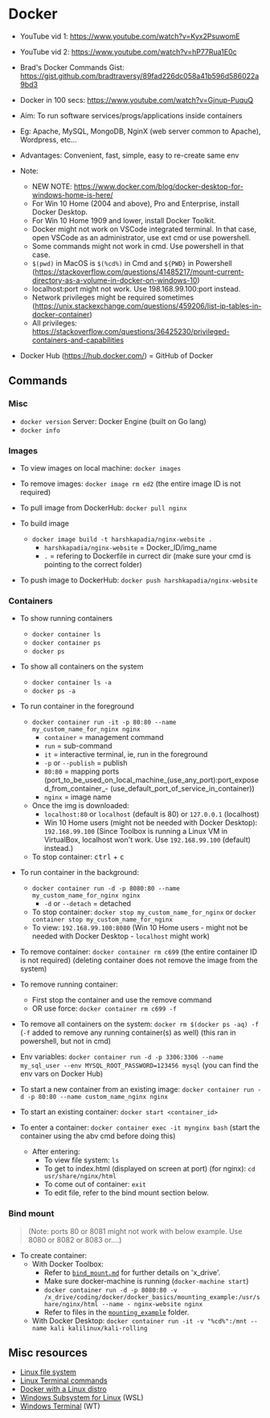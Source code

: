 # Docker

- YouTube vid 1: https://www.youtube.com/watch?v=Kyx2PsuwomE
- YouTube vid 2: https://www.youtube.com/watch?v=hP77Rua1E0c
- Brad's Docker Commands Gist: https://gist.github.com/bradtraversy/89fad226dc058a41b596d586022a9bd3
- Docker in 100 secs: https://www.youtube.com/watch?v=Gjnup-PuquQ


- Aim: To run software services/progs/applications inside containers
- Eg: Apache, MySQL, MongoDB, NginX (web server common to Apache), Wordpress, etc...
- Advantages: Convenient, fast, simple, easy to re-create same env


- Note:
    - NEW NOTE: https://www.docker.com/blog/docker-desktop-for-windows-home-is-here/
	- For Win 10 Home (2004 and above), Pro and Enterprise, install Docker Desktop.
    - For Win 10 Home 1909 and lower, install Docker Toolkit.
    - Docker might not work on VSCode integrated terminal. In that case, open VSCode as an administrator, use ext cmd or use powershell.
    - Some commands might not work in cmd. Use powershell in that case.
    - `$(pwd)` in MacOS is `$(%cd%)` in Cmd and `${PWD}` in Powershell (https://stackoverflow.com/questions/41485217/mount-current-directory-as-a-volume-in-docker-on-windows-10)
    - localhost:port might not work. Use 198.168.99.100:port instead.
	- Network privileges might be required sometimes (https://unix.stackexchange.com/questions/459206/list-ip-tables-in-docker-container)
	- All privileges: https://stackoverflow.com/questions/36425230/privileged-containers-and-capabilities


- Docker Hub (https://hub.docker.com/) = GitHub of Docker

## Commands

### Misc

- `docker version`
    Server: Docker Engine (built on Go lang)
- `docker info`

### Images

- To view images on local machine: `docker images`

- To remove images: `docker image rm ed2` (the entire image ID is not required)

- To pull image from DockerHub: `docker pull nginx`

- To build image
	- `docker image build -t harshkapadia/nginx-website .`
		- `harshkapadia/nginx-website` = Docker_ID/img_name
		- `.` = refering to Dockerfile in currect dir (make sure your cmd is pointing to the correct folder)

- To push image to DockerHub: `docker push harshkapadia/nginx-website`

### Containers

- To show running containers
	- `docker container ls`
	- `docker container ps`
	- `docker ps`

- To show all containers on the system
	- `docker container ls -a`
	- `docker ps -a`

- To run container in the foreground
	- `docker container run -it -p 80:80 --name my_custom_name_for_nginx nginx`
		- `container` = management command
		- `run` = sub-command
		- `it` = interactive terminal, ie, run in the foreground
		- `-p` or `--publish` = publish
		- `80:80` = mapping ports (port_to_be_used_on_local_machine_(use_any_port):port_exposed_from_container_- (use_default_port_of_service_in_container))
		- `nginx` = image name
	- Once the img is downloaded:
		- `localhost:80` or `localhost` (default is 80) or `127.0.0.1` (localhost)
		- Win 10 Home users (might not be needed with Docker Desktop): `192.168.99.100` (Since Toolbox is running a Linux VM in VirtualBox, localhost won't work. Use `192.168.99.100` (default) instead.)
	- To stop container: <kbd>ctrl</kbd> + <kbd>c</kbd>

- To run container in the background:
	- `docker container run -d -p 8080:80 --name my_custom_name_for_nginx nginx`
		- `-d` or `--detach` = detached
	- To stop container: `docker stop my_custom_name_for_nginx` or `docker container stop my_custom_name_for_nginx`
	- To view:
		`192.168.99.100:8080` (Win 10 Home users - might not be needed with Docker Desktop - `localhost` might work)

- To remove container:
	`docker container rm c699` (the entire container ID is not required) (deleting container does not remove the image from the system)

- To remove running container:
	- First stop the container and use the remove command
	- OR use force: `docker container rm c699 -f`

- To remove all containers on the system: `docker rm $(docker ps -aq) -f` (`-f` added to remove any running container(s) as well) (this ran in powershell, but not in cmd)

- Env variables: `docker container run -d -p 3306:3306 --name my_sql_user --env MYSQL_ROOT_PASSWORD=123456 mysql` (you can find the env vars on Docker Hub)

- To start a new container from an existing image: `docker container run -d -p 80:80 --name custom_name_nginx nginx`

- To start an existing container: `docker start <container_id>`

- To enter a container: `docker container exec -it mynginx bash` (start the container using the abv cmd before doing this)
	- After entering:
		- To view file system: `ls`
		- To get to index.html (displayed on screen at port) (for nginx): `cd usr/share/nginx/html`
		- To come out of container: `exit`
		- To edit file, refer to the bind mount section below.

### Bind mount

> (Note: ports 80 or 8081 might not work with below example. Use 8080 or 8082 or 8083 or....)

- To create container:
	- With Docker Toolbox:
		- Refer to [`bind_mount.md`](bind_mount.md) for further details on 'x_drive'.
		- Make sure docker-machine is running (`docker-machine start`)
		- `docker container run -d -p 8080:80 -v /x_drive/coding/docker/docker_basics/mounting_example:/usr/share/nginx/html --name - nginx-website nginx`
		- Refer to files in the [`mounting_example`](mounting_example) folder.
	- With Docker Desktop:
		`docker container run -it -v "%cd%":/mnt --name kali kalilinux/kali-rolling`

## Misc resources

- [Linux file system](https://gist.github.com/HarshKapadia2/18150e1e57eab1f0e500f18feea890aa)
- [Linux Terminal commands](https://harshkapadia2.github.io/cli/)
- [Docker with a Linux distro](docker_linux.md)
- [Windows Subsystem for Linux](https://gist.github.com/HarshKapadia2/714bba15f0f09d32c07cdde3c244be9f) (WSL)
- [Windows Terminal](https://gist.github.com/HarshKapadia2/18daf23ab4a7d1cb9215ca9dc8b7099f) (WT)
